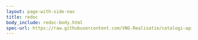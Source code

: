 ```yaml
---
layout: page-with-side-nav
title: redoc
body_include: redoc-body.html
spec-url: https://raw.githubusercontent.com/VNG-Realisatie/catalogi-api/1.0.1/src/openapi.yaml
---
```


<redoc spec-url='{{ page.spec-url}}'></redoc>
